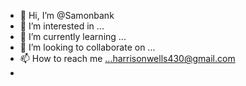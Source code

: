 - 👋 Hi, I’m @Samonbank
- 👀 I’m interested in ...
- 🌱 I’m currently learning ...
- 💞️ I’m looking to collaborate on ...
- 📫 How to reach me ...harrisonwells430@gmail.com
- 

<!---
Samonbank/Samonbank is a ✨ special ✨ repository because its `README.md` (this file) appears on your GitHub profile.
You can click the Preview link to take a look at your changes.
--->
